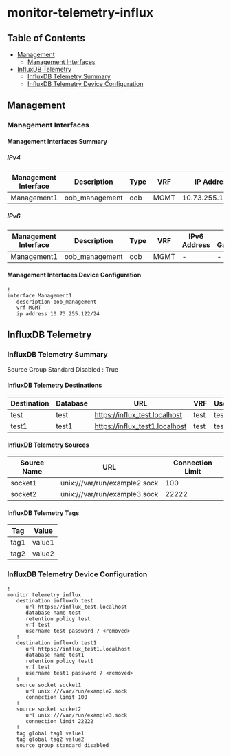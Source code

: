 # monitor-telemetry-influx

## Table of Contents

- [Management](#management)
  - [Management Interfaces](#management-interfaces)
- [InfluxDB Telemetry](#influxdb-telemetry)
  - [InfluxDB Telemetry Summary](#influxdb-telemetry-summary)
  - [InfluxDB Telemetry Device Configuration](#influxdb-telemetry-device-configuration)

## Management

### Management Interfaces

#### Management Interfaces Summary

##### IPv4

| Management Interface | Description | Type | VRF | IP Address | Gateway |
| -------------------- | ----------- | ---- | --- | ---------- | ------- |
| Management1 | oob_management | oob | MGMT | 10.73.255.122/24 | 10.73.255.2 |

##### IPv6

| Management Interface | Description | Type | VRF | IPv6 Address | IPv6 Gateway |
| -------------------- | ----------- | ---- | --- | ------------ | ------------ |
| Management1 | oob_management | oob | MGMT | - | - |

#### Management Interfaces Device Configuration

```eos
!
interface Management1
   description oob_management
   vrf MGMT
   ip address 10.73.255.122/24
```

## InfluxDB Telemetry

### InfluxDB Telemetry Summary

Source Group Standard Disabled : True

#### InfluxDB Telemetry Destinations

| Destination | Database | URL | VRF | Username |
| ----------- | -------- | --- | --- | -------- |
| test | test | https://influx_test.localhost | test | test |
| test1 | test1 | https://influx_test1.localhost | test | test1 |

#### InfluxDB Telemetry Sources

| Source Name | URL | Connection Limit |
| ----------- | --- | ---------------- |
| socket1 | unix:///var/run/example2.sock | 100 |
| socket2 | unix:///var/run/example3.sock | 22222 |

#### InfluxDB Telemetry Tags

| Tag | Value |
| --- | ----- |
| tag1 | value1 |
| tag2 | value2 |

### InfluxDB Telemetry Device Configuration

```eos
!
monitor telemetry influx
   destination influxdb test
      url https://influx_test.localhost
      database name test
      retention policy test
      vrf test
      username test password 7 <removed>
   !
   destination influxdb test1
      url https://influx_test1.localhost
      database name test1
      retention policy test1
      vrf test
      username test1 password 7 <removed>
   !
   source socket socket1
      url unix:///var/run/example2.sock
      connection limit 100
   !
   source socket socket2
      url unix:///var/run/example3.sock
      connection limit 22222
   !
   tag global tag1 value1
   tag global tag2 value2
   source group standard disabled
```
